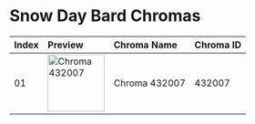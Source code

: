 # Snow Day Bard Chromas

| Index | Preview | Chroma Name | Chroma ID |
|:---|:---|:---|:---|
| 01 | <img src='https://raw.communitydragon.org/latest/plugins/rcp-be-lol-game-data/global/default/v1/champion-chroma-images/432/432007.png' alt='Chroma 432007' width='100'> | Chroma 432007 | 432007 |
